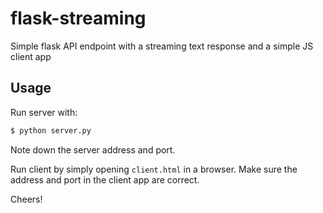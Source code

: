 # flask-streaming
Simple flask API endpoint with a streaming text response and a simple JS client app

## Usage
Run server with:

```bash
$ python server.py
```

Note down the server address and port.

Run client by simply opening `client.html` in a browser.
Make sure the address and port in the client app are correct.

Cheers!